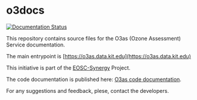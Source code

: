 # o3docs

[![Documentation Status](https://readthedocs.org/projects/o3as/badge/?version=latest)](https://o3as.readthedocs.io/en/latest/?badge=latest)


This repository contains source files for the O3as (Ozone Assessment) Service documentation.

The main entrypoint is [https://o3as.data.kit.edu](https://o3as.data.kit.edu)

This initiative is part of the [EOSC-Synergy](https://www.eosc-synergy.eu) Project.

The code documentation is published here: [O3as code documentation](https://o3as.readthedocs.io).

For any suggestions and feedback, plese, contact the developers.

